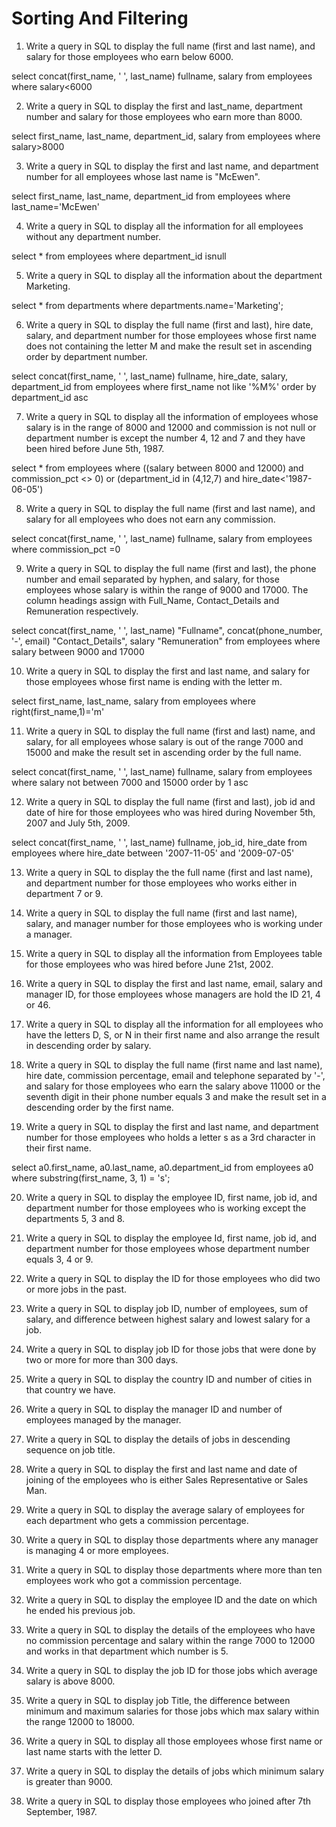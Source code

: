 # Sorting And Filtering

1. Write a query in SQL to display the full name (first and last name), and salary for those employees who earn below 6000.

  select concat(first_name, ' ', last_name) fullname, salary
  from employees
  where salary<6000

2. Write a query in SQL to display the first and last_name, department number and salary for those employees who earn more than 8000.

  select first_name, last_name, department_id, salary
  from employees
  where salary>8000

3. Write a query in SQL to display the first and last name, and department number for all employees whose last name is "McEwen".

  select first_name, last_name, department_id
  from employees
  where last_name='McEwen'

4. Write a query in SQL to display all the information for all employees without any department number.

  select * from employees
  where department_id isnull

5. Write a query in SQL to display all the information about the department Marketing.

  select * from departments
  where departments.name='Marketing';

6. Write a query in SQL to display the full name (first and last), hire date, salary, and department number for those
employees whose first name does not containing the letter M and make the result set in ascending order by department
number.

  select concat(first_name, ' ', last_name) fullname, hire_date, salary, department_id
  from employees
  where first_name not like '%M%'
  order by department_id asc

7. Write a query in SQL to display all the information of employees whose salary is in the range of 8000 and 12000 and
commission is not null or department number is except the number 4, 12 and 7 and they have been hired before June
5th, 1987.

  select *
  from employees
  where ((salary between 8000 and 12000) and commission_pct <> 0)
  or (department_id in (4,12,7) and hire_date<'1987-06-05')

8. Write a query in SQL to display the full name (first and last name), and salary for all employees who does not earn
any commission.

  select concat(first_name, ' ', last_name) fullname, salary
  from employees
  where commission_pct =0

9. Write a query in SQL to display the full name (first and last), the phone number and email separated by hyphen, and
salary, for those employees whose salary is within the range of 9000 and 17000. The column headings assign with
Full_Name, Contact_Details and Remuneration respectively.

  select concat(first_name, ' ', last_name) "Fullname", concat(phone_number, '-', email) "Contact_Details", salary "Remuneration"
  from employees
  where salary between 9000 and 17000

10. Write a query in SQL to display the first and last name, and salary for those employees whose first name is ending
with the letter m.

  select first_name, last_name, salary
  from employees
  where right(first_name,1)='m'

11. Write a query in SQL to display the full name (first and last) name, and salary, for all employees whose salary is
out of the range 7000 and 15000 and make the result set in ascending order by the full name.

  select concat(first_name, ' ', last_name) fullname, salary
  from employees
  where salary not between 7000 and 15000
  order by 1 asc

12. Write a query in SQL to display the full name (first and last), job id and date of hire for those employees who was
hired during November 5th, 2007 and July 5th, 2009.

  select concat(first_name, ' ', last_name) fullname, job_id, hire_date
  from employees
  where hire_date between '2007-11-05' and '2009-07-05'

13. Write a query in SQL to display the the full name (first and last name), and department number for those employees
who works either in department 7 or 9.


14. Write a query in SQL to display the full name (first and last name), salary, and manager number for those employees
who is working under a manager.

15. Write a query in SQL to display all the information from Employees table for those employees who was hired before
June 21st, 2002.

16. Write a query in SQL to display the first and last name, email, salary and manager ID, for those employees whose
managers are hold the ID 21, 4 or 46.

17. Write a query in SQL to display all the information for all employees who have the letters D, S, or N in their first
name and also arrange the result in descending order by salary.

18. Write a query in SQL to display the full name (first name and last name), hire date, commission percentage, email
and telephone separated by '-', and salary for those employees who earn the salary above 11000 or the seventh digit in
their phone number equals 3 and make the result set in a descending order by the first name.

19. Write a query in SQL to display the first and last name, and department number for those employees who holds a
letter s as a 3rd character in their first name.

  select a0.first_name, a0.last_name, a0.department_id
  from employees a0
  where substring(first_name, 3, 1) = 's';

20. Write a query in SQL to display the employee ID, first name, job id, and department number for those employees who
is working except the departments 5, 3 and 8.

21. Write a query in SQL to display the employee Id, first name, job id, and department number for those employees whose
department number equals 3, 4 or 9.

22. Write a query in SQL to display the ID for those employees who did two or more jobs in the past.

23. Write a query in SQL to display job ID, number of employees, sum of salary, and difference between highest salary
and lowest salary for a job.

24. Write a query in SQL to display job ID for those jobs that were done by two or more for more than 300 days.

25. Write a query in SQL to display the country ID and number of cities in that country we have.

26. Write a query in SQL to display the manager ID and number of employees managed by the manager.

27. Write a query in SQL to display the details of jobs in descending sequence on job title.

28. Write a query in SQL to display the first and last name and date of joining of the employees who is either Sales
Representative or Sales Man.

29. Write a query in SQL to display the average salary of employees for each department who gets a commission percentage.

30. Write a query in SQL to display those departments where any manager is managing 4 or more employees.

31. Write a query in SQL to display those departments where more than ten employees work who got a commission percentage.

32. Write a query in SQL to display the employee ID and the date on which he ended his previous job.

33. Write a query in SQL to display the details of the employees who have no commission percentage and salary within the
range 7000 to 12000 and works in that department which number is 5.

34. Write a query in SQL to display the job ID for those jobs which average salary is above 8000.

35. Write a query in SQL to display job Title, the difference between minimum and maximum salaries for those jobs which
max salary within the range 12000 to 18000.

36. Write a query in SQL to display all those employees whose first name or last name starts with the letter D.

37. Write a query in SQL to display the details of jobs which minimum salary is greater than 9000.

38. Write a query in SQL to display those employees who joined after 7th September, 1987.

